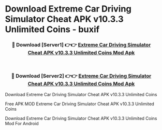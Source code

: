 # Download Extreme Car Driving Simulator Cheat APK v10.3.3 Unlimited Coins - buxif



<div align="center">
<h3>🔴 Download [Server1] 👉👉 <a href="https://momento.my/?title=Extreme_Car_Driving_Simulator_Cheat_APK_v10.3.3_Unlimited_Coins">Extreme Car Driving Simulator Cheat APK v10.3.3 Unlimited Coins Mod Apk</a></h3><br>

<h3>🔴 Download [Server2] 👉👉 <a href="https://momento.my/?title=Extreme_Car_Driving_Simulator_Cheat_APK_v10.3.3_Unlimited_Coins">Extreme Car Driving Simulator Cheat APK v10.3.3 Unlimited Coins Mod Apk</a></h3>
</div>



Download Extreme Car Driving Simulator Cheat APK v10.3.3 Unlimited Coins 

Free APK MOD Extreme Car Driving Simulator Cheat APK v10.3.3 Unlimited Coins 

Download Extreme Car Driving Simulator Cheat APK v10.3.3 Unlimited Coins Mod For Android
